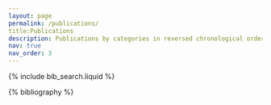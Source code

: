 ```yaml
---
layout: page
permalink: /publications/
title:Publications
description: Publications by categories in reversed chronological order.  This page will be updated in the future.
nav: true
nav_order: 3
---
```


<!-- _pages/publications.md -->

<!-- Bibsearch Feature -->

{% include bib_search.liquid %}

<div class="publications">

{% bibliography %}

</div>
